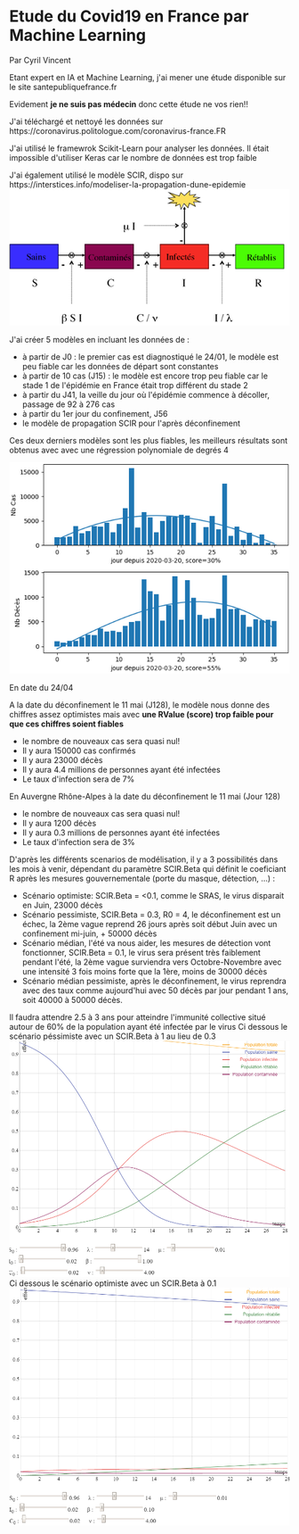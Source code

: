 <h1>Etude du Covid19 en France par Machine Learning</h1>
<p>Par Cyril Vincent</p>
<p>Etant expert en IA et Machine Learning, j'ai mener une étude disponible sur le site santepubliquefrance.fr</p>
<p>Evidement <b>je ne suis pas médecin</b> donc cette étude ne vos rien!!</p>
<p>J'ai téléchargé et nettoyé les données sur https://coronavirus.politologue.com/coronavirus-france.FR </p>
<p>J'ai utilisé le framewrok Scikit-Learn pour analyser les données. Il était impossible d'utiliser Keras car le nombre de données est trop faible</p>
<p>J'ai également utilisé le modèle SCIR, dispo sur https://interstices.info/modeliser-la-propagation-dune-epidemie
<img src="data/scir.png">
</p>
<p>J'ai créer 5 modèles en incluant les données de :
    <ul>
        <li>à partir de J0 : le premier cas est diagnostiqué le 24/01, le modèle est peu fiable car les données de départ sont constantes</li>
        <li>à partir de 10 cas (J15) : le modèle est encore trop peu fiable car le stade 1 de l'épidémie en France était trop différent du stade 2</li>
        <li>à partir du J41, la veille du jour où l'épidémie commence à décoller, passage de 92 à 276 cas</li>
        <li>à partir du 1er jour du confinement, J56</li>
        <li>le modèle de propagation SCIR pour l'après déconfinement</li>
    </ul>
<p>Ces deux derniers modèles sont les plus fiables, les meilleurs résultats sont obtenus avec avec une régression polynomiale de degrés 4</p>
<img src="data/figure.png"/>
<p>En date du 24/04</p>
<p>A la date du déconfinement le 11 mai (J128), le modèle nous donne des chiffres assez optimistes mais avec <b>une RValue (score) trop faible pour que ces chiffres soient fiables</b>
<ul>
    <li>le nombre de nouveaux cas sera quasi nul!</li>
    <li>Il y aura 150000 cas confirmés</li>
    <li>Il y aura 23000 décès</li>
    <li>Il y aura 4.4 millions de personnes ayant été infectées</li>
    <li>Le taux d'infection sera de 7%</li>
</ul>
<p>En Auvergne Rhône-Alpes à la date du déconfinement le 11 mai (Jour 128)
<ul>
    <li>le nombre de nouveaux cas sera quasi nul!</li>
    <li>Il y aura 1200 décès</li>
    <li>Il y aura 0.3 millions de personnes ayant été infectées</li>
    <li>Le taux d'infection sera de 3%</li>
</ul>
D'après les différents scenarios de modélisation, il y a 3 possibilités dans les mois à venir, dépendant du paramètre SCIR.Beta qui définit le coeficiant R après les mesures gouvernementale (porte du masque, détection, ...) :
<ul>
    <li>Scénario optimiste: SCIR.Beta = <0.1, comme le SRAS, le virus disparait en Juin, 23000 décès</li>
    <li>Scénario pessimiste, SCIR.Beta = 0.3, R0 = 4, le déconfinement est un échec, la 2ème vague reprend 26 jours après soit début Juin avec un confinement mi-juin, + 50000 décès</li>
    <li>Scénario médian, l'été va nous aider, les mesures de détection vont fonctionner, SCIR.Beta = 0.1, le virus sera présent très faiblement pendant l'été, la 2ème vague surviendra vers Octobre-Novembre avec une intensité 3 fois moins forte que la 1ère, moins de 30000 décès</li>
    <li>Scénario médian pessimiste, après le déconfinement, le virus reprendra avec des taux comme aujourd'hui avec 50 décès par jour pendant 1 ans, soit 40000 à 50000 décès.</li>
</ul>
Il faudra attendre 2.5 à 3 ans pour atteindre l'immunité collective situé autour de 60% de la population ayant été infectée par le virus
Ci dessous le scénario péssimiste avec un SCIR.Beta à 1 au lieu de 0.3
<img src="data/scirbad.png">
Ci dessous le scénario optimiste avec un SCIR.Beta à 0.1
<img src="data/scirgood.png">
    


